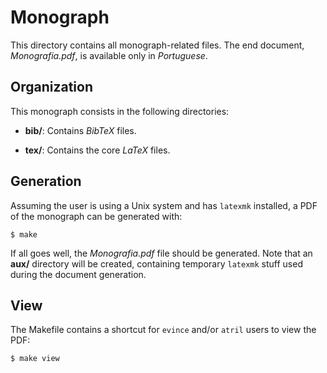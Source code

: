 # Monograph

This directory contains all monograph-related files. The end document,
*Monografia.pdf*, is available only in *Portuguese*.

## Organization

This monograph consists in the following directories:

- **bib/**: Contains *BibTeX* files.

[//]: # (- **image/**: Contains images used throughout the document.)

- **tex/**: Contains the core *LaTeX* files.

## Generation

Assuming the user is using a Unix system and has `latexmk` installed, a PDF of the
monograph can be generated with:

    $ make

If all goes well, the *Monografia.pdf* file should be generated. Note that an
**aux/** directory will be created, containing temporary `latexmk` stuff used during
the document generation.

## View

The Makefile contains a shortcut for `evince` and/or `atril` users to view the PDF:

    $ make view
